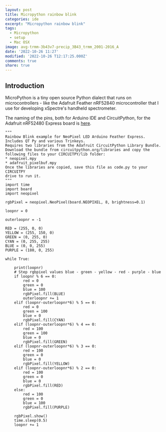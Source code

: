 ```yaml
---
layout: post
title: Micropython rainbow blink
categories: ide
excerpt: "Micropython rainbow blink"
tags:
  - Micropython
  - setup
  - Mac OSX
image: avg-trmm-3b43v7-precip_3B43_trmm_2001-2016_A
date: '2022-10-26 11:27'
modified: '2022-10-26 T12:17:25.000Z'
comments: true
share: true
---
```


## Introduction

MicroPython is a tiny open source Python dialect that runs on microcontrollers - like the Adafruit Feather nRF52840 microcontroller that I use for developing xSpectre's handheld spectrometer.


The naming of the pins, both for Arduino IDE and CircuitPython, for the Adafruit nRF52480 Express board is [here](https://blog.adafruit.com/2021/05/25/pin-reference-adafruit-feather-nrf52840-prettypins/).

```
"""
Rainbow Blink example for NeoPixel LED Arduino Feather Express.
Includes QT Py and various Trinkeys.
Requires two libraries from the Adafruit CircuitPython Library Bundle.
Download the bundle from circuitpython.org/libraries and copy the
following files to your CIRCUITPY/lib folder:
* neopixel.mpy
* adafruit_pixelbuf.mpy
Once the libraries are copied, save this file as code.py to your CIRCUITPY
drive to run it.
"""
import time
import board
import neopixel

rgbPixel = neopixel.NeoPixel(board.NEOPIXEL, 8, brightness=0.1)

loopnr = 0

outerloopnr = -1

RED = (255, 0, 0)
YELLOW = (255, 150, 0)
GREEN = (0, 255, 0)
CYAN = (0, 255, 255)
BLUE = (0, 0, 255)
PURPLE = (180, 0, 255)

while True:

    print(loopnr)
    # Step rgbpixel values blue - green - yellow - red - purple - blue
    if loopnr % 6 == 0:
        red = 0
        green = 0
        blue = 100
        rgbPixel.fill(BLUE)
        outerloopnr += 1
    elif (loopnr-outerloopnr*6) % 5 == 0:
        red = 0
        green = 100
        blue = 0
        rgbPixel.fill(CYAN)
    elif (loopnr-outerloopnr*6) % 4 == 0:
        red = 100
        green = 100
        blue = 0
        rgbPixel.fill(GREEN)
    elif (loopnr-outerloopnr*6) % 3 == 0:
        red = 100
        green = 0
        blue = 0
        rgbPixel.fill(YELLOW)
    elif (loopnr-outerloopnr*6) % 2 == 0:
        red = 100
        green = 0
        blue = 0
        rgbPixel.fill(RED)
    else:  
        red = 100
        green = 0
        blue = 100
        rgbPixel.fill(PURPLE)

    rgbPixel.show()
    time.sleep(0.5)
    loopnr += 1
```
